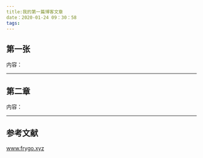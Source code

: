 ```yaml
---
title:我的第一篇博客文章
date：2020-01-24 09：30：58
tags:
---
```


## 第一张

内容：


---

## 第二章

内容：


---

## 参考文献




www.frygo.xyz



